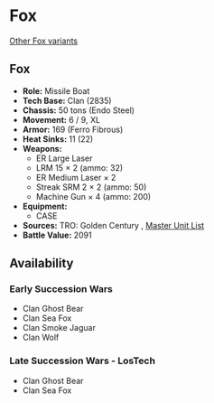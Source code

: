 # Fox 

[Other Fox variants](../fox.md) 

## Fox 

- **Role:** Missile Boat 
- **Tech Base:** Clan (2835) 
- **Chassis:** 50 tons (Endo Steel) 
- **Movement:** 6 / 9, XL 
- **Armor:** 169 (Ferro Fibrous) 
- **Heat Sinks:** 11 (22) 
- **Weapons:** 
  - ER Large Laser 
  - LRM 15 × 2 (ammo: 32) 
  - ER Medium Laser × 2 
  - Streak SRM 2 × 2 (ammo: 50) 
  - Machine Gun × 4 (ammo: 200) 
- **Equipment:** 
  - CASE 
- **Sources:** TRO: Golden Century , [Master Unit List](http://masterunitlist.info/Unit/Details/7609) 
- **Battle Value:** 2091 

## Availability 

### Early Succession Wars 

- Clan Ghost Bear 
- Clan Sea Fox 
- Clan Smoke Jaguar 
- Clan Wolf 

### Late Succession Wars - LosTech 

- Clan Ghost Bear 
- Clan Sea Fox 

